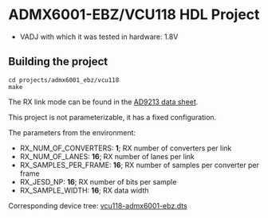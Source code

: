 <!-- no_build_example, no_no_os -->

# ADMX6001-EBZ/VCU118 HDL Project

- VADJ with which it was tested in hardware: 1.8V

## Building the project

```
cd projects/admx6001_ebz/vcu118
make
```

The RX link mode can be found in the [AD9213 data sheet](https://www.analog.com/media/en/technical-documentation/data-sheets/AD9213.pdf).

This project is not parameterizable, it has a fixed configuration.

The parameters from the environment:

- RX_NUM_OF_CONVERTERS: **1**; RX number of converters per link
- RX_NUM_OF_LANES: **16**; RX number of lanes per link
- RX_SAMPLES_PER_FRAME: **16**; RX number of samples per converter per frame
- RX_JESD_NP: **16**; RX number of bits per sample
- RX_SAMPLE_WIDTH: **16**; RX data width

Corresponding device tree: [vcu118-admx6001-ebz.dts](https://github.com/analogdevicesinc/linux/blob/main/arch/microblaze/boot/dts/vcu118_admx6001_ebz.dts)
